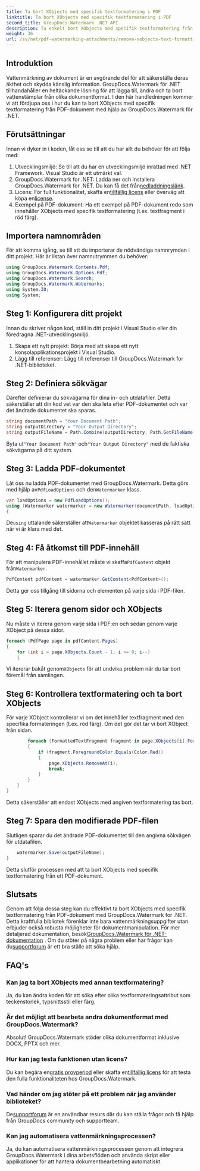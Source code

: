 ```yaml
---
title: Ta bort XObjects med specifik textformatering i PDF
linktitle: Ta bort XObjects med specifik textformatering i PDF
second_title: GroupDocs.Watermark .NET API
description: Ta enkelt bort XObjects med specifik textformatering från PDF-filer med GroupDocs.Watermark för .NET. Följ vår guide för sömlös dokumenthantering.
weight: 36
url: /sv/net/pdf-watermarking-attachments/remove-xobjects-text-formatting-pdf/
---
```

## Introduktion
Vattenmärkning av dokument är en avgörande del för att säkerställa deras äkthet och skydda känslig information. GroupDocs.Watermark för .NET tillhandahåller en heltäckande lösning för att lägga till, ändra och ta bort vattenstämplar från olika dokumentformat. I den här handledningen kommer vi att fördjupa oss i hur du kan ta bort XObjects med specifik textformatering från PDF-dokument med hjälp av GroupDocs.Watermark för .NET.
## Förutsättningar
Innan vi dyker in i koden, låt oss se till att du har allt du behöver för att följa med:
1. Utvecklingsmiljö: Se till att du har en utvecklingsmiljö inrättad med .NET Framework. Visual Studio är ett utmärkt val.
2.  GroupDocs.Watermark for .NET: Ladda ner och installera GroupDocs.Watermark for .NET. Du kan få det från[nedladdningslänk](https://releases.groupdocs.com/Watermark/net/).
3.  Licens: För full funktionalitet, skaffa en[tillfällig licens](https://purchase.groupdocs.com/temporary-licens/) eller överväg att köpa en[license](https://purchase.groupdocs.com/buy).
4. Exempel på PDF-dokument: Ha ett exempel på PDF-dokument redo som innehåller XObjects med specifik textformatering (t.ex. textfragment i röd färg).

## Importera namnområden
För att komma igång, se till att du importerar de nödvändiga namnrymden i ditt projekt. Här är listan över namnutrymmen du behöver:
```csharp
using GroupDocs.Watermark.Contents.Pdf;
using GroupDocs.Watermark.Options.Pdf;
using GroupDocs.Watermark.Search;
using GroupDocs.Watermark.Watermarks;
using System.IO;
using System;
```
## Steg 1: Konfigurera ditt projekt
Innan du skriver någon kod, ställ in ditt projekt i Visual Studio eller din föredragna .NET-utvecklingsmiljö.
1. Skapa ett nytt projekt: Börja med att skapa ett nytt konsolapplikationsprojekt i Visual Studio.
2. Lägg till referenser: Lägg till referenser till GroupDocs.Watermark for .NET-biblioteket.
## Steg 2: Definiera sökvägar
Därefter definierar du sökvägarna för dina in- och utdatafiler. Detta säkerställer att din kod vet var den ska leta efter PDF-dokumentet och var det ändrade dokumentet ska sparas.
```csharp
string documentPath = "Your Document Path";
string outputDirectory = "Your Output Directory";
string outputFileName = Path.Combine(outputDirectory, Path.GetFileName(documentPath));
```
 Byta ut`"Your Document Path"` och`"Your Output Directory"` med de faktiska sökvägarna på ditt system.
## Steg 3: Ladda PDF-dokumentet
 Låt oss nu ladda PDF-dokumentet med GroupDocs.Watermark. Detta görs med hjälp av`PdfLoadOptions` och den`Watermarker` klass.
```csharp
var loadOptions = new PdfLoadOptions();
using (Watermarker watermarker = new Watermarker(documentPath, loadOptions))
{
```
 De`using` uttalande säkerställer att`Watermarker` objektet kasseras på rätt sätt när vi är klara med det.
## Steg 4: Få åtkomst till PDF-innehåll
 För att manipulera PDF-innehållet måste vi skaffa`PdfContent` objekt från`Watermarker`.
```csharp
PdfContent pdfContent = watermarker.GetContent<PdfContent>();
```
Detta ger oss tillgång till sidorna och elementen på varje sida i PDF-filen.
## Steg 5: Iterera genom sidor och XObjects
Nu måste vi iterera genom varje sida i PDF:en och sedan genom varje XObject på dessa sidor.
```csharp
foreach (PdfPage page in pdfContent.Pages)
{
    for (int i = page.XObjects.Count - 1; i >= 0; i--)
    {
```
 Vi itererar bakåt genom`XObjects` för att undvika problem när du tar bort föremål från samlingen.
## Steg 6: Kontrollera textformatering och ta bort XObjects
För varje XObject kontrollerar vi om det innehåller textfragment med den specifika formateringen (t.ex. röd färg). Om det gör det tar vi bort XObject från sidan.
```csharp
        foreach (FormattedTextFragment fragment in page.XObjects[i].FormattedTextFragments)
        {
            if (fragment.ForegroundColor.Equals(Color.Red))
            {
                page.XObjects.RemoveAt(i);
                break;
            }
        }
    }
}
```
Detta säkerställer att endast XObjects med angiven textformatering tas bort.
## Steg 7: Spara den modifierade PDF-filen
Slutligen sparar du det ändrade PDF-dokumentet till den angivna sökvägen för utdatafilen.
```csharp
    watermarker.Save(outputFileName);
}
```
Detta slutför processen med att ta bort XObjects med specifik textformatering från ett PDF-dokument.

## Slutsats
Genom att följa dessa steg kan du effektivt ta bort XObjects med specifik textformatering från PDF-dokument med GroupDocs.Watermark for .NET. Detta kraftfulla bibliotek förenklar inte bara vattenmärkningsuppgifter utan erbjuder också robusta möjligheter för dokumentmanipulation. För mer detaljerad dokumentation, besök[GroupDocs.Watermark för .NET-dokumentation](https://tutorials.groupdocs.com/Watermark/net/) . Om du stöter på några problem eller har frågor kan du[supportforum](https://forum.groupdocs.com/c/watermark/19) är ett bra ställe att söka hjälp.
## FAQ's
### Kan jag ta bort XObjects med annan textformatering?
Ja, du kan ändra koden för att söka efter olika textformateringsattribut som teckenstorlek, typsnittsstil eller färg.
### Är det möjligt att bearbeta andra dokumentformat med GroupDocs.Watermark?
Absolut! GroupDocs.Watermark stöder olika dokumentformat inklusive DOCX, PPTX och mer.
### Hur kan jag testa funktionen utan licens?
 Du kan begära en[gratis provperiod](https://releases.groupdocs.com/) eller skaffa en[tillfällig licens](https://purchase.groupdocs.com/temporary-license/) för att testa den fulla funktionaliteten hos GroupDocs.Watermark.
### Vad händer om jag stöter på ett problem när jag använder biblioteket?
 De[supportforum](https://forum.groupdocs.com/c/watermark/19) är en användbar resurs där du kan ställa frågor och få hjälp från GroupDocs community och supportteam.
### Kan jag automatisera vattenmärkningsprocessen?
Ja, du kan automatisera vattenmärkningsprocessen genom att integrera GroupDocs.Watermark i dina arbetsflöden och använda skript eller applikationer för att hantera dokumentbearbetning automatiskt.
